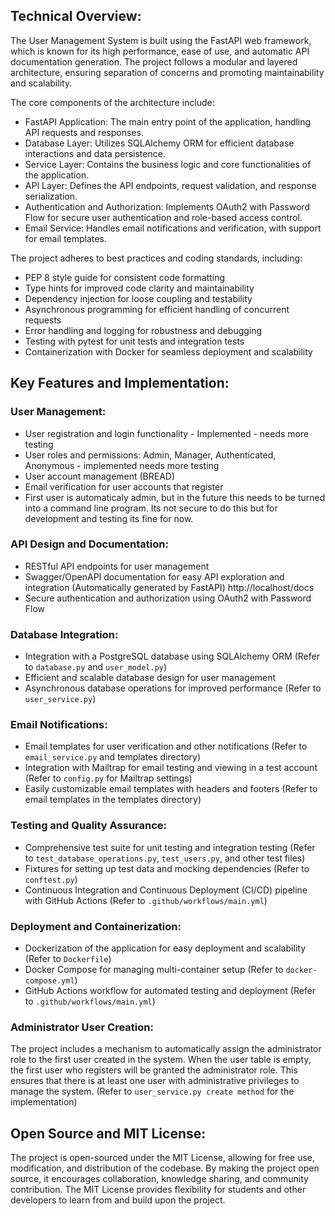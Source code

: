 
## Technical Overview:
The User Management System is built using the FastAPI web framework, which is known for its high performance, ease of use, and automatic API documentation generation. The project follows a modular and layered architecture, ensuring separation of concerns and promoting maintainability and scalability.

The core components of the architecture include:

- FastAPI Application: The main entry point of the application, handling API requests and responses.
- Database Layer: Utilizes SQLAlchemy ORM for efficient database interactions and data persistence.
- Service Layer: Contains the business logic and core functionalities of the application.
- API Layer: Defines the API endpoints, request validation, and response serialization.
- Authentication and Authorization: Implements OAuth2 with Password Flow for secure user authentication and role-based access control.
- Email Service: Handles email notifications and verification, with support for email templates.

The project adheres to best practices and coding standards, including:

- PEP 8 style guide for consistent code formatting
- Type hints for improved code clarity and maintainability
- Dependency injection for loose coupling and testability
- Asynchronous programming for efficient handling of concurrent requests
- Error handling and logging for robustness and debugging
- Testing with pytest for unit tests and integration tests
- Containerization with Docker for seamless deployment and scalability

## Key Features and Implementation:

### User Management:
- User registration and login functionality - Implemented - needs more testing
- User roles and permissions: Admin, Manager, Authenticated, Anonymous  - implemented needs more testing
- User account management (BREAD) 
- Email verification for user accounts that register
- First user is automaticaly admin, but in the future this needs to be turned into a command line program.  Its not secure to do this but for development and testing its fine for now.

### API Design and Documentation:
- RESTful API endpoints for user management
- Swagger/OpenAPI documentation for easy API exploration and integration (Automatically generated by FastAPI) http://localhost/docs 
- Secure authentication and authorization using OAuth2 with Password Flow

### Database Integration:
- Integration with a PostgreSQL database using SQLAlchemy ORM (Refer to `database.py` and `user_model.py`)
- Efficient and scalable database design for user management
- Asynchronous database operations for improved performance (Refer to `user_service.py`)

### Email Notifications:
- Email templates for user verification and other notifications (Refer to `email_service.py` and templates directory)
- Integration with Mailtrap for email testing and viewing in a test account (Refer to `config.py` for Mailtrap settings)
- Easily customizable email templates with headers and footers (Refer to email templates in the templates directory)

### Testing and Quality Assurance:
- Comprehensive test suite for unit testing and integration testing (Refer to `test_database_operations.py`, `test_users.py`, and other test files)
- Fixtures for setting up test data and mocking dependencies (Refer to `conftest.py`)
- Continuous Integration and Continuous Deployment (CI/CD) pipeline with GitHub Actions (Refer to `.github/workflows/main.yml`)

### Deployment and Containerization:
- Dockerization of the application for easy deployment and scalability (Refer to `Dockerfile`)
- Docker Compose for managing multi-container setup (Refer to `docker-compose.yml`)
- GitHub Actions workflow for automated testing and deployment (Refer to `.github/workflows/main.yml`)

### Administrator User Creation:
The project includes a mechanism to automatically assign the administrator role to the first user created in the system. When the user table is empty, the first user who registers will be granted the administrator role. This ensures that there is at least one user with administrative privileges to manage the system. (Refer to `user_service.py create method` for the implementation)

## Open Source and MIT License:
The project is open-sourced under the MIT License, allowing for free use, modification, and distribution of the codebase. By making the project open source, it encourages collaboration, knowledge sharing, and community contribution. The MIT License provides flexibility for students and other developers to learn from and build upon the project.

